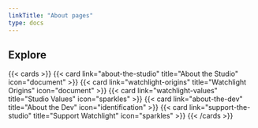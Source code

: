 ```yaml
---
linkTitle: "About pages"
type: docs
---
```

## Explore

{{< cards >}}
  {{< card link="about-the-studio" title="About the Studio" icon="document" >}}
  {{< card link="watchlight-origins" title="Watchlight Origins" icon="document" >}}
  {{< card link="watchlight-values" title="Studio Values" icon="sparkles" >}}
  {{< card link="about-the-dev" title="About the Dev" icon="identification" >}}
  {{< card link="support-the-studio" title="Support Watchlight" icon="sparkles" >}}
{{< /cards >}}